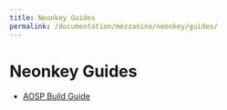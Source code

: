```yaml
---
title: Neonkey Guides
permalink: /documentation/mezzanine/neonkey/guides/
---
```

# Neonkey Guides

- [AOSP Build Guide](neonkey-aosp-build/)
